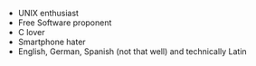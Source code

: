 - UNIX enthusiast
- Free Software proponent
- C lover
- Smartphone hater
- English, German, Spanish (not that well) and technically Latin
